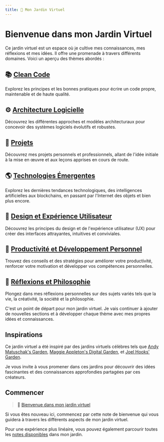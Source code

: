```yaml
---
title: 🌱 Mon Jardin Virtuel
---
```


# Bienvenue dans mon Jardin Virtuel

Ce jardin virtuel est un espace où je cultive mes connaissances, mes réflexions et mes idées. Il offre une promenade à travers différents domaines. Voici un aperçu des thèmes abordés :

## 📚 **[Clean Code](/notes/clean_code.md)**

Explorez les principes et les bonnes pratiques pour écrire un code propre, maintenable et de haute qualité.

## ⚙️ **[Architecture Logicielle](/notes/architecture.md)**

Découvrez les différentes approches et modèles architecturaux pour concevoir des systèmes logiciels évolutifs et robustes.

## 🚀 **[Projets](projets.md)**

Découvrez mes projets personnels et professionnels, allant de l'idée initiale à la mise en œuvre et aux leçons apprises en cours de route.

## 🌎 **[Technologies Émergentes](technologies.md)**

Explorez les dernières tendances technologiques, des intelligences artificielles aux blockchains, en passant par l'Internet des objets et bien plus encore.

## 🎨 **[Design et Expérience Utilisateur](design.md)**

Découvrez les principes du design et de l'expérience utilisateur (UX) pour créer des interfaces attrayantes, intuitives et conviviales.

## 🧠 **[Productivité et Développement Personnel](productivite.md)**

Trouvez des conseils et des stratégies pour améliorer votre productivité, renforcer votre motivation et développer vos compétences personnelles.

## 🌿 **[Réflexions et Philosophie](reflexions.md)**

Plongez dans mes réflexions personnelles sur des sujets variés tels que la vie, la créativité, la société et la philosophie.

C'est un point de départ pour mon jardin virtuel. Je vais continuer à ajouter de nouvelles sections et à développer chaque thème avec mes propres idées et connaissances.

## Inspirations

Ce jardin virtuel a été inspiré par des jardins virtuels célèbres tels que [Andy Matuschak's Garden](https://notes.andymatuschak.org/), [Maggie Appleton's Digital Garden](https://maggieappleton.com/garden), et [Joel Hooks' Garden](https://joelhooks.com/digital-garden).

Je vous invite à vous promener dans ces jardins pour découvrir des idées fascinantes et des connaissances approfondies partagées par ces créateurs.

## Commencer

> 🌱 [Bienvenue dans mon jardin virtuel](welcome.md)

Si vous êtes nouveau ici, commencez par cette note de bienvenue qui vous guidera à travers les différents aspects de mon jardin virtuel.

Pour une expérience plus linéaire, vous pouvez également parcourir toutes les [notes disponibles](all_notes.md) dans mon jardin.


